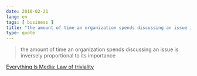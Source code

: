 ```yaml
---
date: 2010-02-21
lang: en
tags: [ business ]
title: "the amount of time an organization spends discussing an issue is"
type: quote
---
```


> the amount of time an organization spends discussing an issue is
> inversely proportional to its importance

[Everything Is Media: Law of
triviality](http://everythingismedia.tumblr.com/post/393299354/law-of-triviality)

